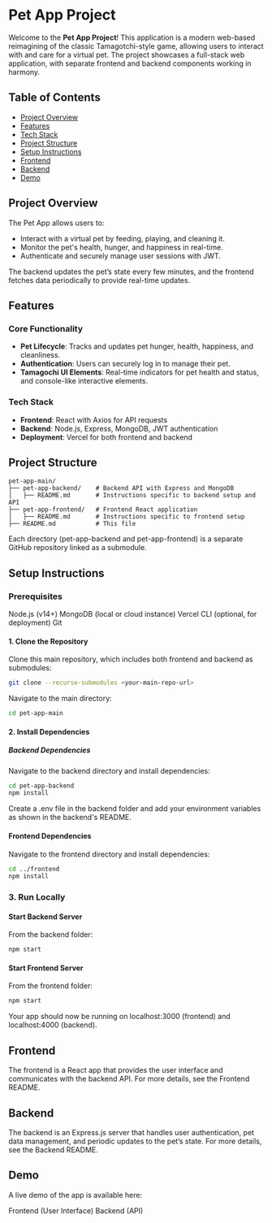 # Pet App Project

Welcome to the **Pet App Project**! This application is a modern web-based reimagining of the classic Tamagotchi-style game, allowing users to interact with and care for a virtual pet. The project showcases a full-stack web application, with separate frontend and backend components working in harmony.

## Table of Contents

- [Project Overview](#project-overview)
- [Features](#features)
- [Tech Stack](#tech-stack)
- [Project Structure](#project-structure)
- [Setup Instructions](#setup-instructions)
- [Frontend](#frontend)
- [Backend](#backend)
- [Demo](#demo)

## Project Overview

The Pet App allows users to:

- Interact with a virtual pet by feeding, playing, and cleaning it.
- Monitor the pet's health, hunger, and happiness in real-time.
- Authenticate and securely manage user sessions with JWT.
  
The backend updates the pet’s state every few minutes, and the frontend fetches data periodically to provide real-time updates.

## Features

### Core Functionality

- **Pet Lifecycle**: Tracks and updates pet hunger, health, happiness, and cleanliness.
- **Authentication**: Users can securely log in to manage their pet.
- **Tamagochi UI Elements**: Real-time indicators for pet health and status, and console-like interactive elements.

### Tech Stack

- **Frontend**: React with Axios for API requests
- **Backend**: Node.js, Express, MongoDB, JWT authentication
- **Deployment**: Vercel for both frontend and backend

## Project Structure

```plaintext
pet-app-main/
├── pet-app-backend/    # Backend API with Express and MongoDB
│   ├── README.md       # Instructions specific to backend setup and API
├── pet-app-frontend/   # Frontend React application
│   ├── README.md       # Instructions specific to frontend setup
├── README.md           # This file
```

Each directory (pet-app-backend and pet-app-frontend) is a separate GitHub repository linked as a submodule.

## Setup Instructions

### Prerequisites

Node.js (v14+)
MongoDB (local or cloud instance)
Vercel CLI (optional, for deployment)
Git

#### 1. Clone the Repository

Clone this main repository, which includes both frontend and backend as submodules:

```bash
git clone --recurse-submodules <your-main-repo-url>
```

Navigate to the main directory:

```bash
cd pet-app-main
```

#### 2. Install Dependencies

##### Backend Dependencies

Navigate to the backend directory and install dependencies:

```bash
cd pet-app-backend
npm install
```

Create a .env file in the backend folder and add your environment variables as shown in the backend's README.

#### Frontend Dependencies

Navigate to the frontend directory and install dependencies:

```bash
cd ../frontend
npm install
```

### 3. Run Locally

#### Start Backend Server

From the backend folder:

```bash
npm start
```

#### Start Frontend Server

From the frontend folder:

```bash
npm start
```

Your app should now be running on localhost:3000 (frontend) and localhost:4000 (backend).

## Frontend

The frontend is a React app that provides the user interface and communicates with the backend API. For more details, see the Frontend README.

## Backend

The backend is an Express.js server that handles user authentication, pet data management, and periodic updates to the pet’s state. For more details, see the Backend README.

## Demo

A live demo of the app is available here:

Frontend (User Interface)
Backend (API)
